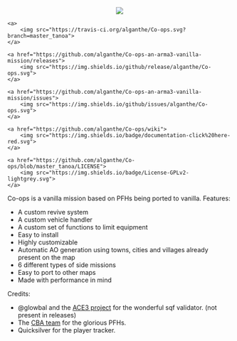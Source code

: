 <p align="center">
    <img src="https://raw.githubusercontent.com/alganthe/Co-ops-an-arma3-vanilla-mission/master_altis/GitHub_data/Co-ops_logo.png">
</p>

<p align="center">

    <a>
        <img src="https://travis-ci.org/alganthe/Co-ops.svg?branch=master_tanoa">
    </a>

    <a href="https://github.com/alganthe/Co-ops-an-arma3-vanilla-mission/releases">
        <img src="https://img.shields.io/github/release/alganthe/Co-ops.svg">
    </a>

    <a href="https://github.com/alganthe/Co-ops-an-arma3-vanilla-mission/issues">
        <img src="https://img.shields.io/github/issues/alganthe/Co-ops.svg">
    </a>

    <a href="https://github.com/alganthe/Co-ops/wiki">
        <img src="https://img.shields.io/badge/documentation-click%20here-red.svg">
    </a>

    <a href="https://github.com/alganthe/Co-ops/blob/master_tanoa/LICENSE">
        <img src="https://img.shields.io/badge/License-GPLv2-lightgrey.svg">
    </a>
</p>

Co-ops is a vanilla mission based on PFHs being ported to vanilla.
Features:
   - A custom revive system
   - A custom vehicle handler
   - A custom set of functions to limit equipment
   - Easy to install
   - Highly customizable
   - Automatic AO generation using towns, cities and villages already present on the map
   - 6 different types of side missions
   - Easy to port to other maps
   - Made with performance in mind

Credits:
   - @glowbal and the [ACE3 project](https://github.com/acemod/ACE3) for the wonderful sqf validator. (not present in releases)
   - The [CBA team](https://github.com/CBATeam/CBA_A3) for the glorious PFHs.
   - Quicksilver for the player tracker.
